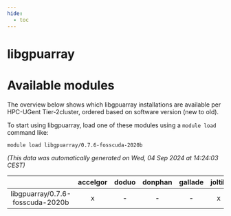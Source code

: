 ```yaml
---
hide:
  - toc
---
```


libgpuarray
===========

# Available modules


The overview below shows which libgpuarray installations are available per HPC-UGent Tier-2cluster, ordered based on software version (new to old).

To start using libgpuarray, load one of these modules using a `module load` command like:

```shell
module load libgpuarray/0.7.6-fosscuda-2020b
```

*(This data was automatically generated on Wed, 04 Sep 2024 at 14:24:03 CEST)*  

| |accelgor|doduo|donphan|gallade|joltik|shinx|skitty|
| :---: | :---: | :---: | :---: | :---: | :---: | :---: | :---: |
|libgpuarray/0.7.6-fosscuda-2020b|x|-|-|-|x|-|-|
